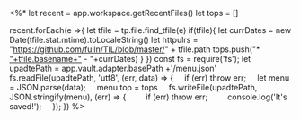 <%*
let recent  = app.workspace.getRecentFiles()
let tops = []

recent.forEach(e =>{
	let tfile = tp.file.find_tfile(e)
	if(tfile){
		let currDates = new Date(tfile.stat.mtime).toLocaleString()
		let httpulrs =  "https://github.com/fulln/TIL/blob/master/" + tfile.path
		tops.push("* ["+tfile.basename+"]("+encodeURI(httpulrs)+") - "+currDates)
	}
})
const fs = require('fs');
let upadtePath = app.vault.adapter.basePath +'/menu.json'
fs.readFile(upadtePath, 'utf8', (err, data) => {
    if (err) throw err;
    let menu = JSON.parse(data);
    menu.top = tops
    fs.writeFile(upadtePath, JSON.stringify(menu), (err) => {
        if (err) throw err;
        console.log('It\'s saved!');
    });
})
%>
